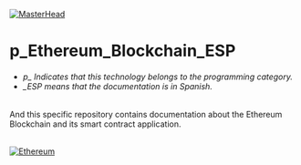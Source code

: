 [![MasterHead](http://dicer0.com/wp-content/uploads/2023/09/Ethereum-di_cer0-Banner.png)](https://dicer0.com/#skills)
# p_Ethereum_Blockchain_ESP
<h6 align="justify">
  <ul>
    <li>p_ Indicates that this technology belongs to the programming category.</li>
    <li>_ESP means that the documentation is in Spanish.</li>
  </ul>
</h6>
And this specific repository contains documentation about the Ethereum Blockchain and its smart contract application.</h6>
&nbsp;
<br/>
&nbsp;

[![Ethereum](http://dicer0.com/wp-content/uploads/2023/10/p_Ethereum.png)](https://dicer0.com/#skills)
